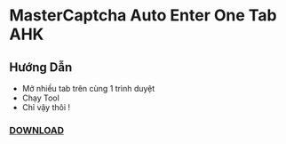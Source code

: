 # MasterCaptcha Auto Enter One Tab AHK
## Hướng Dẫn
- Mở nhiều tab trên cùng 1 trình duyệt
- Chạy Tool
- Chỉ vậy thôi !
### [DOWNLOAD](https://github.com/MasterMindVN/MasterCaptchaAutoEnterOneTabAHK/edit/master/README.md)
